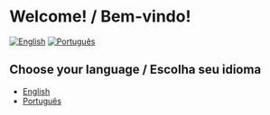 # Welcome! / Bem-vindo!

[![English](https://img.shields.io/badge/lang-English-blue.svg)](README.en.md)
[![Português](https://img.shields.io/badge/lang-Português-green.svg)](README.pt.md)

## Choose your language / Escolha seu idioma
- [English](README.en.md)
- [Português](README.pt.md)
